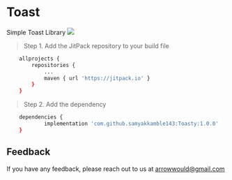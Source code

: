 # Toast
Simple Toast Library
[![](https://jitpack.io/v/samyakkamble143/Toasty.svg)](https://jitpack.io/#samyakkamble143/Toasty)

>Step 1. Add the JitPack repository to your build file
```bash
	allprojects {
		repositories {
			...
			maven { url 'https://jitpack.io' }
		}
	}

```
>Step 2. Add the dependency
```bash
	dependencies {
	        implementation 'com.github.samyakkamble143:Toasty:1.0.0'
	}

```
## Feedback

If you have any feedback, please reach out to us at arrowwould@gmail.com
